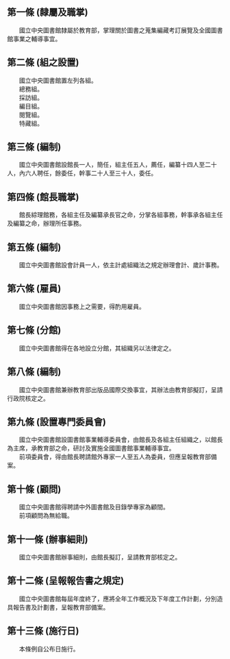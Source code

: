 第一條 (隸屬及職掌)
-------------------
　　國立中央圖書館隸屬於教育部，掌理關於圖書之蒐集編藏考訂展覽及全國圖書館事業之輔導事宜。  


第二條 (組之設置)
-----------------
　　國立中央圖書館置左列各組。  
　　總務組。  
　　採訪組。  
　　編目組。  
　　閱覽組。  
　　特藏組。  


第三條 (編制)
-------------
　　國立中央圖書館設館長一人，簡任，組主任五人，薦任，編纂十四人至二十人，內六人聘任，餘委任，幹事二十人至三十人，委任。  


第四條 (館長職掌)
-----------------
　　館長綜理館務，各組主任及編纂承長官之命，分掌各組事務，幹事承各組主任及編纂之命，辦理所任事務。  


第五條 (編制)
-------------
　　國立中央圖書館設會計員一人，依主計處組織法之規定辦理會計、歲計事務。  


第六條 (雇員)
-------------
　　國立中央圖書館因事務上之需要，得酌用雇員。  


第七條 (分館)
-------------
　　國立中央圖書館得在各地設立分館，其組織另以法律定之。  


第八條 (編制)
-------------
　　國立中央圖書館兼辦教育部出版品國際交換事宜，其辦法由教育部擬訂，呈請行政院核定之。  


第九條 (設置專門委員會)
-----------------------
　　國立中央圖書館設圖書館事業輔導委員會，由館長及各組主任組織之，以館長為主席，承教育部之命，研討及實施全國圖書館事業輔導事宜。  
　　前項委員會，得由館長聘請館外專家一人至五人為委員，但應呈報教育部備案。  


第十條 (顧問)
-------------
　　國立中央圖書館得聘請中外圖書館及目錄學專家為顧間。  
　　前項顧問為無給職。  


第十一條 (辦事細則)
-------------------
　　國立中央圖書館辦事細則，由館長擬訂，呈請教育部核定之。  


第十二條 (呈報報告書之規定)
---------------------------
　　國立中央圖書館每屆年度終了，應將全年工作概況及下年度工作計劃，分別造具報告書及計劃書，呈報教育部備案。  


第十三條 (施行日)
-----------------
　　本條例自公布日施行。